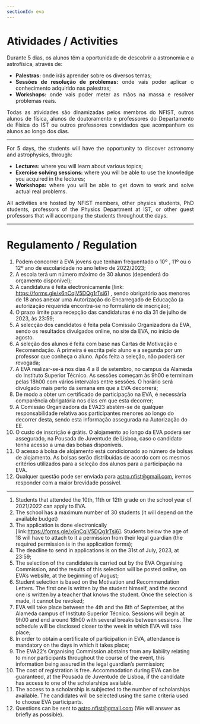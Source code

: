 ```yaml
---
sectionId: eva
---
```


<div style="text-align: justify">

# Atividades / Activities

Durante 5 dias, os alunos têm a oportunidade de descobrir a astronomia e a astrofísica, através de:

-   **Palestras:** onde irás aprender sobre os diversos temas;
-   **Sessões de resolução de problemas:** onde vais poder aplicar o conhecimento adquirido nas palestras;
-   **Workshops:** onde vais poder meter as mãos na massa e resolver problemas reais.

Todas as atividades são dinamizadas pelos membros do NFIST, outros alunos de física, alunos de doutoramento e professores do Departamento de Física do IST ou outros professores convidados que acompanham os alunos ao longo dos dias.

---

For 5 days, the students will have the opportunity to discover astronomy and astrophysics, through:

-   **Lectures:** where you will learn about various topics;
-   **Exercise solving sessions:** where you will be able to use the knowledge you acquired in the lectures;
-   **Workshops:** where you will be able to get down to work and solve actual real problems.

All activities are hosted by NFIST members, other physics students, PhD students, professors of the Physics Department at IST, or other guest professors that will accompany the students throughout the days.

</div>

---

# Regulamento / Regulation

1. Podem concorrer à EVA jovens que tenham frequentado o 10º , 11º ou o 12º ano de escolaridade no ano letivo de 2022/2023;
2. A escola terá um número máximo de 30 alunos (dependerá do orçamento disponível);
3. A candidatura é feita electronicamente [link: https://forms.gle/x6nCqiV5DQg1rTsi6] , sendo obrigatório aos menores de 18 anos anexar uma Autorização do Encarregado de Educação (a autorização requerida encontra-se no formulário de inscrição);
4. O prazo limite para recepção das candidaturas é no dia 31 de julho de 2023, às 23:59;
5. A selecção dos candidatos é feita pela Comissão Organizadora da EVA, sendo os resultados divulgados online, no site da EVA, no início de agosto.
6. A seleção dos alunos é feita com base nas Cartas de Motivação e Recomendação. A primeira é escrita pelo aluno e a segunda por um professor que conheça o aluno. Após feita a seleção, não poderá ser revogada;
7. A EVA realizar-se-á nos dias 4 a 8 de setembro, no campus da Alameda do Instituto Superior Técnico. As sessões começam às 9h00 e terminam pelas 18h00 com vários intervalos entre sessões. O horário será divulgado mais perto da semana em que a EVA decorrerá;
8. De modo a obter um certificado de participação na EVA, é necessária comparência obrigatória nos dias em que esta decorrer;
9. A Comissão Organizadora da EVA23 abstém-se de qualquer responsabilidade relativa aos participantes menores ao longo do decorrer desta, sendo esta informação assegurada na Autorização do EE.
10. O custo de inscrição é grátis. O alojamento ao longo da EVA poderá ser assegurado, na Pousada de Juventude de Lisboa, caso o candidato tenha acesso a uma das bolsas disponíveis.
11. O acesso à bolsa de alojamento está condicionado ao número de bolsas de alojamento. As bolsas serão distribuídas de acordo com os mesmos critérios utilizados para a seleção dos alunos para a participação na EVA.
12. Qualquer questão pode ser enviada para astro.nfist@gmail.com, iremos responder com a maior brevidade possível.

---

1. Students that attended the 10th, 11th or 12th grade on the school year of 2021/2022 can apply to EVA.
2. The school has a maximum number of 30 students (it will depend on the available budget)
3. The application is done electronically [link:https://forms.gle/x6nCqiV5DQg1rTsi6]. Students below the age of 18 will have to attach to it a permission from their legal guardian (the required permission is in the application forms);
4. The deadline to send in applications is on the 31st of July, 2023, at 23:59;
5. The selection of the candidates is carried out by the EVA Organising Commission, and the results of this selection will be posted online, on EVA’s website, at the beginning of August;
6. Student selection is based on the Motivation and Recommendation Letters. The first one is written by the student himself, and the second one is written by a teacher that knows the student. Once the selection is made, it cannot be revoked;
7. EVA will take place between the 4th and the 8th of September, at the Alameda campus of Instituto Superior Técnico. Sessions will begin at 9h00 and end around 18h00 with several breaks between sessions. The schedule will be disclosed closer to the week in which EVA will take place;
8. In order to obtain a certificate of participation in EVA, attendance is mandatory on the days in which it takes place;
9. The EVA22’s Organising Commission abstains from any liability relating to minor participants throughout the course of the event, this information being assured in the legal guardian’s permission;
10. The cost of registration is free. Accommodation during EVA can be guaranteed, at the Pousada de Juventude de Lisboa, if the candidate has access to one of the scholarships available.
11. The access to a scholarship is subjected to the number of scholarships available. The candidates will be selected using the same criteria used to choose EVA participants.
12. Questions can be sent to [astro.nfist@gmail.com](mailto:astro.nfist@gmail.com) (We will answer as briefly as possible).
